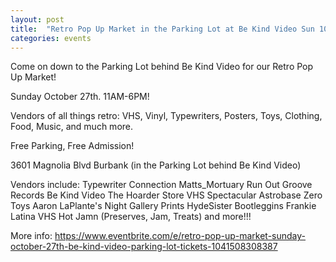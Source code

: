 ```yaml
---
layout: post
title:  "Retro Pop Up Market in the Parking Lot at Be Kind Video Sun 10/27"
categories: events
---
```


Come on down to the Parking Lot behind Be Kind Video for our Retro Pop Up Market!

Sunday October 27th. 11AM-6PM!

Vendors of all things retro: VHS, Vinyl, Typewriters, Posters, Toys, Clothing, Food, Music, and much more.

Free Parking, Free Admission!

3601 Magnolia Blvd Burbank (in the Parking Lot behind Be Kind Video)

Vendors include:
Typewriter Connection
Matts_Mortuary
Run Out Groove Records
Be Kind Video
The Hoarder Store
VHS Spectacular
Astrobase Zero Toys
Aaron LaPlante's Night Gallery Prints
HydeSister
Bootleggins
Frankie Latina VHS
Hot Jamn (Preserves, Jam, Treats)
and more!!!

More info: https://www.eventbrite.com/e/retro-pop-up-market-sunday-october-27th-be-kind-video-parking-lot-tickets-1041508308387
